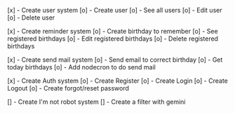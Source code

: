 [x] - Create user system
    [o] - Create user
    [o] - See all users
    [o] - Edit user
    [o] - Delete user

[x] - Create reminder system
    [o] - Create birthday to remember
    [o] - See registered birthdays
    [o] - Edit registered birthdays
    [o] - Delete registered birthdays

[x] - Create send mail system
    [o] - Send email to correct birthday
    [o] - Get today birthdays
    [o] - Add nodecron to do send mail

[x] - Create Auth system
    [o] - Create Register
    [o] - Create Login
    [o] - Create Logout
    [o] - Create forgot/reset password

[] - Create I'm not robot system
    [] - Create a filter with gemini
    